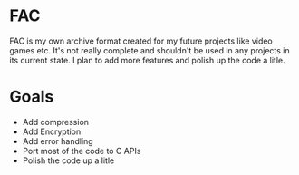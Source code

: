 # FAC 
FAC is my own archive format created for my future projects like video games etc. It's not really complete and shouldn't be used in any projects in its current state. I plan to add more features and polish up the code a litle.
# Goals
* Add compression
* Add Encryption
* Add error handling
* Port most of the code to C APIs
* Polish the code up a litle
